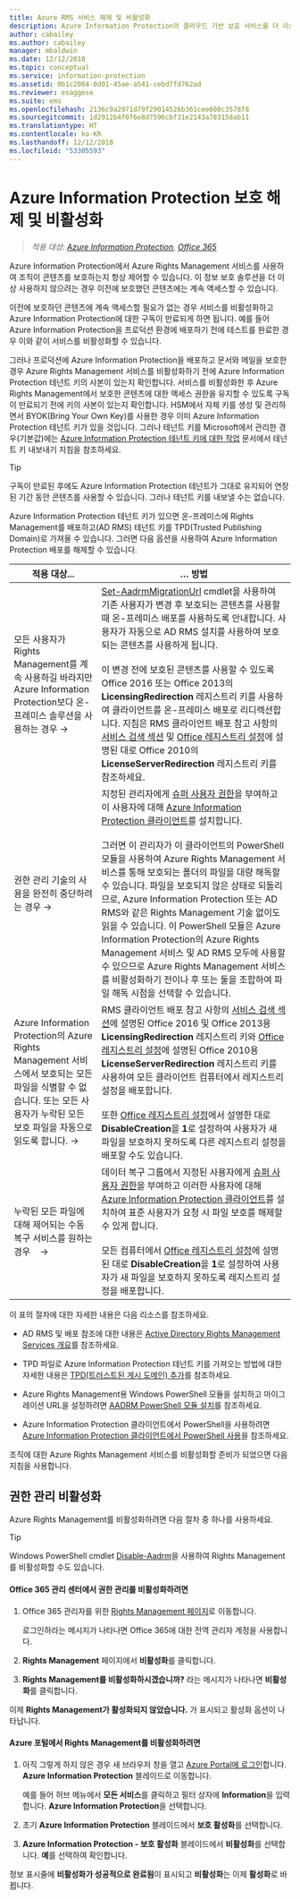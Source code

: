 ```yaml
---
title: Azure RMS 서비스 해제 및 비활성화
description: Azure Information Protection의 클라우드 기반 보호 서비스를 더 이상 사용하지 않으려는 경우에 적용되는 정보와 지침입니다.
author: cabailey
ms.author: cabailey
manager: mbaldwin
ms.date: 12/12/2018
ms.topic: conceptual
ms.service: information-protection
ms.assetid: 0b1c2064-0d01-45ae-a541-cebd7fd762ad
ms.reviewer: esaggese
ms.suite: ems
ms.openlocfilehash: 2136c9a2971d79f29014526b361cee600c3578f8
ms.sourcegitcommit: 1d2912b4f0f6e8d7596cbf31e2143a783158ab11
ms.translationtype: HT
ms.contentlocale: ko-KR
ms.lasthandoff: 12/12/2018
ms.locfileid: "53305593"
---
```

# <a name="decommissioning-and-deactivating-protection-for-azure-information-protection"></a>Azure Information Protection 보호 해제 및 비활성화

>*적용 대상: [Azure Information Protection](https://azure.microsoft.com/pricing/details/information-protection), [Office 365](https://download.microsoft.com/download/E/C/F/ECF42E71-4EC0-48FF-AA00-577AC14D5B5C/Azure_Information_Protection_licensing_datasheet_EN-US.pdf)*

Azure Information Protection에서 Azure Rights Management 서비스를 사용하여 조직이 콘텐츠를 보호하는지 항상 제어할 수 있습니다. 이 정보 보호 솔루션을 더 이상 사용하지 않으려는 경우 이전에 보호했던 콘텐츠에는 계속 액세스할 수 있습니다.

이전에 보호하던 콘텐츠에 계속 액세스할 필요가 없는 경우 서비스를 비활성화하고 Azure Information Protection에 대한 구독이 만료되게 하면 됩니다. 예를 들어 Azure Information Protection을 프로덕션 환경에 배포하기 전에 테스트를 완료한 경우 이와 같이 서비스를 비활성화할 수 있습니다.

그러나 프로덕션에 Azure Information Protection을 배포하고 문서와 메일을 보호한 경우 Azure Rights Management 서비스를 비활성화하기 전에 Azure Information Protection 테넌트 키의 사본이 있는지 확인합니다. 서비스를 비활성화한 후 Azure Rights Management에서 보호한 콘텐츠에 대한 액세스 권한을 유지할 수 있도록 구독이 만료되기 전에 키의 사본이 있는지 확인합니다. HSM에서 자체 키를 생성 및 관리하면서 BYOK(Bring Your Own Key)를 사용한 경우 이미 Azure Information Protection 테넌트 키가 있을 것입니다. 그러나 테넌트 키를 Microsoft에서 관리한 경우(기본값)에는 [Azure Information Protection 테넌트 키에 대한 작업](operations-tenant-key.md) 문서에서 테넌트 키 내보내기 지침을 참조하세요.

> [!TIP]
> 구독이 만료된 후에도 Azure Information Protection 테넌트가 그대로 유지되어 연장된 기간 동안 콘텐츠를 사용할 수 있습니다. 그러나 테넌트 키를 내보낼 수는 없습니다.

Azure Information Protection 테넌트 키가 있으면 온-프레미스에 Rights Management를 배포하고(AD RMS) 테넌트 키를 TPD(Trusted Publishing Domain)로 가져올 수 있습니다. 그러면 다음 옵션을 사용하여 Azure Information Protection 배포를 해제할 수 있습니다.

|적용 대상...|… 방법|
|----------------------------|--------------|
|모든 사용자가 Rights Management를 계속 사용하길 바라지만 Azure Information Protection보다 온-프레미스 솔루션을 사용하는 경우 →|[Set-AadrmMigrationUrl](/powershell/module/aadrm/Set-AadrmMigrationUrl) cmdlet을 사용하여 기존 사용자가 변경 후 보호되는 콘텐츠를 사용할 때 온-프레미스 배포를 사용하도록 안내합니다. 사용자가 자동으로 AD RMS 설치를 사용하여 보호되는 콘텐츠를 사용하게 됩니다.<br /><br />이 변경 전에 보호된 콘텐츠를 사용할 수 있도록 Office 2016 또는 Office 2013의 **LicensingRedirection** 레지스트리 키를 사용하여 클라이언트를 온-프레미스 배포로 리디렉션합니다. 지침은 RMS 클라이언트 배포 참고 사항의 [서비스 검색 섹션](./rms-client/client-deployment-notes.md) 및 [Office 레지스트리 설정](https://technet.microsoft.com/library/dd772637%28v=ws.10%29.aspx)에 설명된 대로 Office 2010의 **LicenseServerRedirection** 레지스트리 키를 참조하세요.|
|권한 관리 기술의 사용을 완전히 중단하려는 경우 →|지정된 관리자에게 [슈퍼 사용자 권한](configure-super-users.md)을 부여하고 이 사용자에 대해 [Azure Information Protection 클라이언트](./rms-client/client-admin-guide-install.md)를 설치합니다.<br /><br />그러면 이 관리자가 이 클라이언트의 PowerShell 모듈을 사용하여 Azure Rights Management 서비스를 통해 보호되는 폴더의 파일을 대량 해독할 수 있습니다. 파일을 보호되지 않은 상태로 되돌리므로, Azure Information Protection 또는 AD RMS와 같은 Rights Management 기술 없이도 읽을 수 있습니다. 이 PowerShell 모듈은 Azure Information Protection의 Azure Rights Management 서비스 및 AD RMS 모두에 사용할 수 있으므로 Azure Rights Management 서비스를 비활성화하기 전이나 후 또는 둘을 조합하여 파일 해독 시점을 선택할 수 있습니다.|
|Azure Information Protection의 Azure Rights Management 서비스에서 보호되는 모든 파일을 식별할 수 없습니다. 또는 모든 사용자가 누락된 모든 보호 파일을 자동으로 읽도록 합니다. →|RMS 클라이언트 배포 참고 사항의 [서비스 검색 섹션](./rms-client/client-deployment-notes.md)에 설명된 Office 2016 및 Office 2013용 **LicensingRedirection** 레지스트리 키와 [Office 레지스트리 설정](https://technet.microsoft.com/library/dd772637%28v=ws.10%29.aspx)에 설명된 Office 2010용 **LicenseServerRedirection** 레지스트리 키를 사용하여 모든 클라이언트 컴퓨터에서 레지스트리 설정을 배포합니다.<br /><br />또한 [Office 레지스트리 설정](https://technet.microsoft.com/library/dd772637%28v=ws.10%29.aspx)에서 설명한 대로 **DisableCreation**을 **1**로 설정하여 사용자가 새 파일을 보호하지 못하도록 다른 레지스트리 설정을 배포할 수도 있습니다.|
|누락된 모든 파일에 대해 제어되는 수동 복구 서비스를 원하는 경우    →|데이터 복구 그룹에서 지정된 사용자에게 [슈퍼 사용자 권한](configure-super-users.md)을 부여하고 이러한 사용자에 대해 [Azure Information Protection 클라이언트](./rms-client/client-admin-guide-install.md)를 설치하여 표준 사용자가 요청 시 파일 보호를 해제할 수 있게 합니다.<br /><br />모든 컴퓨터에서 [Office 레지스트리 설정](https://technet.microsoft.com/library/dd772637%28v=ws.10%29.aspx)에 설명된 대로 **DisableCreation**을 **1**로 설정하여 사용자가 새 파일을 보호하지 못하도록 레지스트리 설정을 배포합니다.|
이 표의 절차에 대한 자세한 내용은 다음 리소스를 참조하세요.

- AD RMS 및 배포 참조에 대한 내용은 [Active Directory Rights Management Services 개요](https://technet.microsoft.com/library/hh831364.aspx)를 참조하세요.

- TPD 파일로 Azure Information Protection 테넌트 키를 가져오는 방법에 대한 자세한 내용은 [TPD(트러스트된 게시 도메인) 추가](https://technet.microsoft.com/library/cc771460.aspx)를 참조하세요.

- Azure Rights Management용 Windows PowerShell 모듈을 설치하고 마이그레이션 URL을 설정하려면 [AADRM PowerShell 모듈 설치](install-powershell.md)를 참조하세요.

- Azure Information Protection 클라이언트에서 PowerShell을 사용하려면 [Azure Information Protection 클라이언트에서 PowerShell 사용](./rms-client/client-admin-guide-powershell.md)을 참조하세요.

조직에 대한 Azure Rights Management 서비스를 비활성화할 준비가 되었으면 다음 지침을 사용합니다.

## <a name="deactivating-rights-management"></a>권한 관리 비활성화
Azure Rights Management를 비활성화하려면 다음 절차 중 하나를 사용하세요.

> [!TIP]
> Windows PowerShell cmdlet [Disable-Aadrm](/powershell/module/aadrm/disable-aadrm)을 사용하여 Rights Management를 비활성화할 수도 있습니다.

#### <a name="to-deactivate-rights-management-from-the-office-365-admin-center"></a>Office 365 관리 센터에서 권한 관리를 비활성화하려면

1. Office 365 관리자를 위한 [Rights Management 페이지](https://account.activedirectory.windowsazure.com/RmsOnline/Manage.aspx)로 이동합니다.
    
    로그인하라는 메시지가 나타나면 Office 365에 대한 전역 관리자 계정을 사용합니다.    

2. **Rights Management** 페이지에서 **비활성화**를 클릭합니다.

3.  **Rights Management를 비활성화하시겠습니까?** 라는 메시지가 나타나면 **비활성화**를 클릭합니다.

이제 **Rights Management가 활성화되지 않았습니다.** 가 표시되고 활성화 옵션이 나타납니다.

#### <a name="to-deactivate-rights-management-from-the-azure-portal"></a>Azure 포털에서 Rights Management를 비활성화하려면

1. 아직 그렇게 하지 않은 경우 새 브라우저 창을 열고 [Azure Portal에 로그인](configure-policy.md#signing-in-to-the-azure-portal)합니다. **Azure Information Protection** 블레이드로 이동합니다.
    
    예를 들어 허브 메뉴에서 **모든 서비스**를 클릭하고 필터 상자에 **Information**을 입력합니다. **Azure Information Protection**을 선택합니다.

2. 초기 **Azure Information Protection** 블레이드에서 **보호 활성화**를 선택합니다. 

3.  **Azure Information Protection - 보호 활성화** 블레이드에서 **비활성화**를 선택합니다. **예**를 선택하여 확인합니다.

정보 표시줄에 **비활성화가 성공적으로 완료됨**이 표시되고 **비활성화**는 이제 **활성화**로 바뀝니다. 




